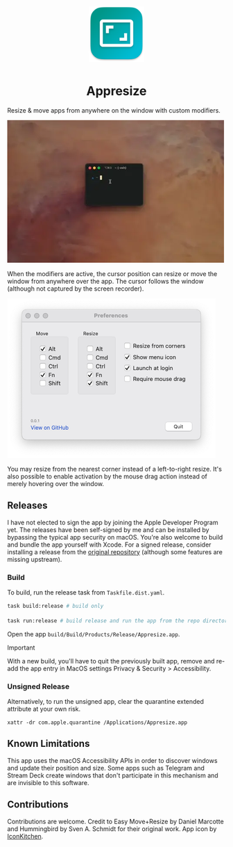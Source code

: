 <p align="center">
  <img width="128" src="Appresize/Images.xcassets/AppIcon.appiconset/128x128@2x.png" style="padding:0.5rem;">
</p>

<h1 align="center">Appresize</h1>

Resize & move apps from anywhere on the window with custom modifiers.

![move or resize from anywhere on a window](./assets/demo.webp)

When the modifiers are active, the cursor position can resize or move the window from anywhere over the app. The cursor follows the window (although not captured by the screen recorder).

![settings window](./assets/screenshot.png)

You may resize from the nearest corner instead of a left-to-right resize. It's also possible to enable activation by the mouse drag action instead of merely hovering over the window.

## Releases

I have not elected to sign the app by joining the Apple Developer Program yet. The releases have been self-signed by me and can be installed by bypassing the typical app security on macOS. You're also welcome to build and bundle the app yourself with Xcode. For a signed release, consider installing a release from the [original repository](https://github.com/finestructure/Hummingbird) (although some features are missing upstream).

### Build

To build, run the release task from `Taskfile.dist.yaml`.

```sh
task build:release # build only

task run:release # build release and run the app from the repo directory
```

Open the app `build/Build/Products/Release/Appresize.app`. 

> [!IMPORTANT]  
> With a new build, you'll have to quit the previously built app, remove and re-add the app entry in MacOS settings Privacy & Security > Accessibility.

### Unsigned Release

Alternatively, to run the unsigned app, clear the quarantine extended attribute at your own risk.

```
xattr -dr com.apple.quarantine /Applications/Appresize.app
```

## Known Limitations

This app uses the macOS Accessibility APIs in order to discover windows and update their position and size. Some apps such as Telegram and Stream Deck create windows that don't participate in this mechanism and are invisible to this software.

## Contributions

Contributions are welcome. Credit to Easy Move+Resize by Daniel Marcotte and Hummingbird by Sven A. Schmidt for their original work. App icon by [IconKitchen](https://icon.kitchen/).
